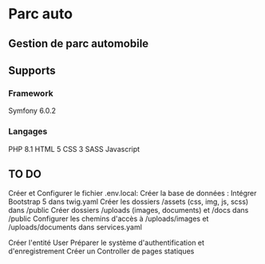 # Parc auto
## Gestion de parc automobile

## Supports
### Framework
Symfony 6.0.2

### Langages
PHP 8.1
HTML 5
CSS 3
SASS
Javascript

## TO DO
Créer et Configurer le fichier .env.local:
Créer la base de données :
Intégrer Bootstrap 5 dans twig.yaml
Créer les dossiers /assets (css, img, js, scss) dans /public
Créer dossiers /uploads (images, documents) et /docs dans /public
Configurer les chemins d'accès à /uploads/images et /uploads/documents dans services.yaml

Créer l'entité User
Préparer le système d'authentification et d'enregistrement
Créer un Controller de pages statiques


